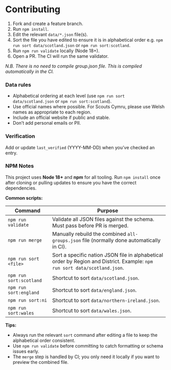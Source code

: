 # Contributing

1. Fork and create a feature branch.
2. Run `npm install`.
3. Edit the relevant `data/*.json` file(s).
4. Sort the file you have edited to ensure it is in alphabetical order e.g. `npm run sort data/scotland.json` or `npm run sort:scotland`.
5. Run `npm run validate` locally (Node 18+).
6. Open a PR. The CI will run the same validator.

*N.B. There is no need to compile group.json file. This is compiled automatically in the CI.*

### Data rules
- Alphabetical ordering at each level (use `npm run sort data/scotland.json` or `npm run sort:scotland`).
- Use official names where possible. For Scouts Cymru, please use Welsh names as appropriate to each region.
- Include an official website if public and stable.
- Don’t add personal emails or PII.

### Verification
Add or update `last_verified` (YYYY-MM-DD) when you’ve checked an entry.

### NPM Notes
This project uses **Node 18+** and **npm** for all tooling.
Run `npm install` once after cloning or pulling updates to ensure you have the correct dependencies.

**Common scripts:**

| Command                 | Purpose                                                                                                                    |
| ----------------------- | -------------------------------------------------------------------------------------------------------------------------- |
| `npm run validate`      | Validate all JSON files against the schema. Must pass before PR is merged.                                                 |
| `npm run merge`         | Manually rebuild the combined `all-groups.json` file (normally done automatically in CI).                                  |
| `npm run sort <file>`   | Sort a specific nation JSON file in alphabetical order by Region and District. Example: `npm run sort data/scotland.json`. |
| `npm run sort:scotland` | Shortcut to sort `data/scotland.json`.                                                                                     |
| `npm run sort:england`  | Shortcut to sort `data/england.json`.                                                                                      |
| `npm run sort:ni`       | Shortcut to sort `data/northern-ireland.json`.                                                                             |
| `npm run sort:wales`    | Shortcut to sort `data/wales.json`.                                                                                        |

**Tips:**

* Always run the relevant `sort` command after editing a file to keep the alphabetical order consistent.
* Use `npm run validate` before committing to catch formatting or schema issues early.
* The `merge` step is handled by CI; you only need it locally if you want to preview the combined file.
